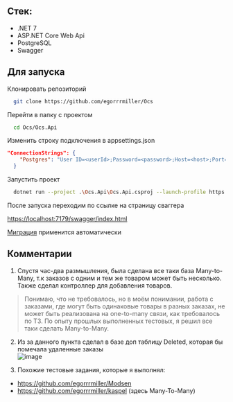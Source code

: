 ## Стек:
- .NET 7
- ASP.NET Core Web Api
- PostgreSQL
- Swagger

## Для запуска

Клонировать репозиторий

```bash
  git clone https://github.com/egorrrmiller/Ocs
```

Перейти в папку с проектом

```bash
  cd Ocs/Ocs.Api
```

Изменить строку подключения в appsettings.json

```json
"ConnectionStrings": {
    "Postgres": "User ID=<userId>;Password=<password>;Host=<host>;Port=<port>;Database=ocs;"
  }
```

Запустить проект

```bash
  dotnet run --project .\Ocs.Api\Ocs.Api.csproj --launch-profile https
```

После запуска переходим по ссылке на страницу сваггера

<https://localhost:7179/swagger/index.html>

[Миграция](https://github.com/egorrrmiller/Ocs/blob/main/Ocs.Database/Migrations/20230426203026_Init.cs) применится автоматически

## Комментарии
1. Спустя час-два размышления, была сделана все таки база Many-to-Many, т.к заказов с одним и тем же товаром может быть несколько.<br/>
Также сделал контроллер для добавления товаров.
> Понимаю, что не требовалось, но в моём понимании, работа с заказами, где могут быть одинаковые товары в разных заказах, не может быть реализована на one-to-many связи, как требовалось по ТЗ. По опыту прошлых выполненных тестовых, я решил все таки сделать Many-to-Many.

2. Из за данного пункта сделал в базе доп таблицу Deleted, которая бы помечала удаленные заказы<br/>
![image](https://user-images.githubusercontent.com/44502536/234329730-837ca37e-e389-4be5-bdb4-81920a8580d3.png)

3. Похожие тестовые задания, которые я выполнял: 
- https://github.com/egorrrmiller/Modsen
- https://github.com/egorrrmiller/kaspel (здесь Many-To-Many)



